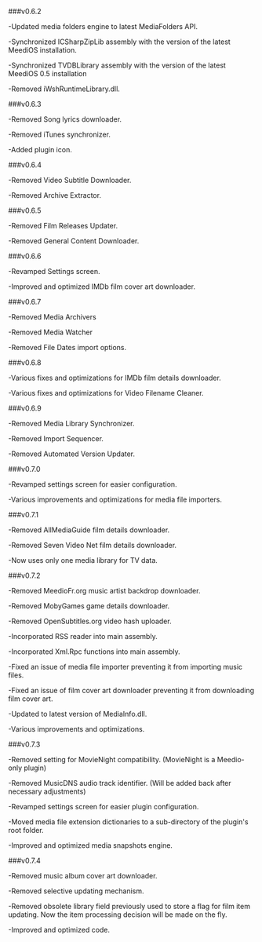 ###v0.6.2

-Updated media folders engine to latest MediaFolders API.

-Synchronized ICSharpZipLib assembly with the version of the latest MeediOS installation.

-Synchronized TVDBLibrary assembly with the version of the latest MeediOS 0.5 installation

-Removed iWshRuntimeLibrary.dll.




###v0.6.3

-Removed Song lyrics downloader.

-Removed iTunes synchronizer.

-Added plugin icon.





###v0.6.4

-Removed Video Subtitle Downloader.

-Removed Archive Extractor.





###v0.6.5

-Removed Film Releases Updater.

-Removed General Content Downloader.



###v0.6.6


-Revamped Settings screen.

-Improved and optimized IMDb film cover art downloader.




###v0.6.7

-Removed Media Archivers

-Removed Media Watcher

-Removed File Dates import options.




###v0.6.8

-Various fixes and optimizations for IMDb film details downloader.

-Various fixes and optimizations for Video Filename Cleaner.






###v0.6.9


-Removed Media Library Synchronizer.

-Removed Import Sequencer.

-Removed Automated Version Updater.


###v0.7.0

 
-Revamped settings screen for easier configuration.

-Various improvements and optimizations for media file importers.



###v0.7.1

-Removed AllMediaGuide film details downloader.
 
-Removed Seven Video Net film details downloader.

-Now uses only one media library for TV data.

 

###v0.7.2

-Removed MeedioFr.org music artist backdrop downloader.

-Removed MobyGames game details downloader.

-Removed OpenSubtitles.org video hash uploader.

-Incorporated RSS reader into main assembly.

-Incorporated Xml.Rpc functions into main assembly.

-Fixed an issue of media file importer preventing it from importing music files.

-Fixed an issue of film cover art downloader preventing it from downloading film cover art.

-Updated to latest version of MediaInfo.dll.

-Various improvements and optimizations.



###v0.7.3

-Removed setting for MovieNight compatibility. (MovieNight is a Meedio-only plugin)

-Removed MusicDNS audio track identifier. (Will be added back after necessary adjustments)

-Revamped settings screen for easier plugin configuration.

-Moved media file extension dictionaries to a sub-directory of the plugin's root folder.

-Improved and optimized media snapshots engine.



###v0.7.4

-Removed music album cover art downloader.

-Removed selective updating mechanism.

-Removed obsolete library field previously used to store a flag for film item updating.
  Now the item processing decision will be made on the fly.

-Improved and optimized code.
